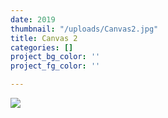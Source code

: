 ```yaml
---
date: 2019
thumbnail: "/uploads/Canvas2.jpg"
title: Canvas 2
categories: []
project_bg_color: ''
project_fg_color: ''

---
```

![](https://res2.forestry.io/zzBBdVlgdAlmldlbBQfxIqzNFITNJZEhDa2JzdTrmtE/fit/512/512/sm/0/aHR0cHM6Ly9hcHAu/Zm9yZXN0cnkuaW8v/cmFpbHMvYWN0aXZl/X3N0b3JhZ2UvYmxv/YnMvZXlKZmNtRnBi/SE1pT25zaWJXVnpj/MkZuWlNJNklrSkJh/SEJDUW1kT1NFRkZQ/U0lzSW1WNGNDSTZi/blZzYkN3aWNIVnlJ/am9pWW14dllsOXBa/Q0o5ZlE9PS0tZjRh/NjViM2ZiYzUyZjQ2/NzgwYmVjNjg2MzRh/YWY3YWFkMDYxOGRj/NC9DYW52YXMyLmpw/Zw)